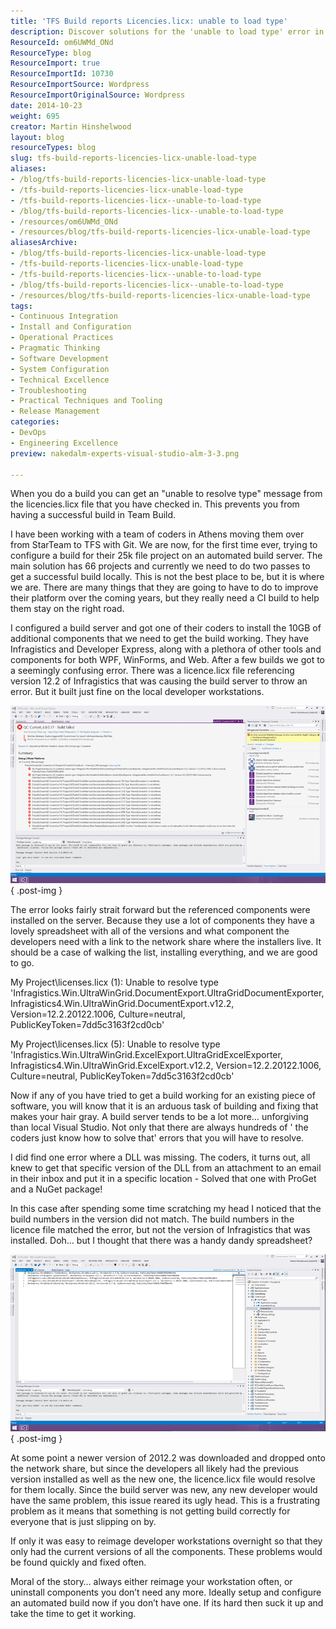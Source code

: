 ```yaml
---
title: 'TFS Build reports Licencies.licx: unable to load type'
description: Discover solutions for the 'unable to load type' error in TFS build reports. Learn how to streamline your CI builds and enhance your development process.
ResourceId: om6UWMd_ONd
ResourceType: blog
ResourceImport: true
ResourceImportId: 10730
ResourceImportSource: Wordpress
ResourceImportOriginalSource: Wordpress
date: 2014-10-23
weight: 695
creator: Martin Hinshelwood
layout: blog
resourceTypes: blog
slug: tfs-build-reports-licencies-licx-unable-load-type
aliases:
- /blog/tfs-build-reports-licencies-licx-unable-load-type
- /tfs-build-reports-licencies-licx-unable-load-type
- /tfs-build-reports-licencies-licx--unable-to-load-type
- /blog/tfs-build-reports-licencies-licx--unable-to-load-type
- /resources/om6UWMd_ONd
- /resources/blog/tfs-build-reports-licencies-licx-unable-load-type
aliasesArchive:
- /blog/tfs-build-reports-licencies-licx-unable-load-type
- /tfs-build-reports-licencies-licx-unable-load-type
- /tfs-build-reports-licencies-licx--unable-to-load-type
- /blog/tfs-build-reports-licencies-licx--unable-to-load-type
- /resources/blog/tfs-build-reports-licencies-licx-unable-load-type
tags:
- Continuous Integration
- Install and Configuration
- Operational Practices
- Pragmatic Thinking
- Software Development
- System Configuration
- Technical Excellence
- Troubleshooting
- Practical Techniques and Tooling
- Release Management
categories:
- DevOps
- Engineering Excellence
preview: nakedalm-experts-visual-studio-alm-3-3.png

---
```

When you do a build you can get an "unable to resolve type" message from the licencies.licx file that you have checked in. This prevents you from having a successful build in Team Build.

I have been working with a team of coders in Athens moving them over from StarTeam to TFS with Git. We are now, for the first time ever, trying to configure a build for their 25k file project on an automated build server. The main solution has 66 projects and currently we need to do two passes to get a successful build locally. This is not the best place to be, but it is where we are. There are many things that they are going to have to do to improve their platform over the coming years, but they really need a CI build to help them stay on the right road.

I configured a build server and got one of their coders to install the 10GB of additional components that we need to get the build working. They have Infragistics and Developer Express, along with a plethora of other tools and components for both WPF, WinForms, and Web. After a few builds we got to a seemingly confusing error. There was a licence.licx file referencing version 12.2 of Infragistics that was causing the build server to throw an error. But it built just fine on the local developer workstations.

![clip_image001](images/clip-image0012-1-1.png "clip_image001")
{ .post-img }

The error looks fairly strait forward but the referenced components were installed on the server. Because they use a lot of components they have a lovely spreadsheet with all of the versions and what component the developers need with a link to the network share where the installers live. It should be a case of walking the list, installing everything, and we are good to go.

My Project\\licenses.licx (1): Unable to resolve type 'Infragistics.Win.UltraWinGrid.DocumentExport.UltraGridDocumentExporter, Infragistics4.Win.UltraWinGrid.DocumentExport.v12.2, Version=12.2.20122.1006, Culture=neutral, PublicKeyToken=7dd5c3163f2cd0cb'

My Project\\licenses.licx (5): Unable to resolve type 'Infragistics.Win.UltraWinGrid.ExcelExport.UltraGridExcelExporter, Infragistics4.Win.UltraWinGrid.ExcelExport.v12.2, Version=12.2.20122.1006, Culture=neutral, PublicKeyToken=7dd5c3163f2cd0cb'

Now if any of you have tried to get a build working for an existing piece of software, you will know that it is an arduous task of building and fixing that makes your hair gray. A build server tends to be a lot more… unforgiving than local Visual Studio. Not only that there are always hundreds of ' the coders just know how to solve that' errors that you will have to resolve.

I did find one error where a DLL was missing. The coders, it turns out, all knew to get that specific version of the DLL from an attachment to an email in their inbox and put it in a specific location - Solved that one with ProGet and a NuGet package!

In this case after spending some time scratching my head I noticed that the build numbers in the version did not match. The build numbers in the licence file matched the error, but not the version of Infragistics that was installed. Doh… but I thought that there was a handy dandy spreadsheet?

![clip_image002](images/clip-image0022-2-2.png "clip_image002")
{ .post-img }

At some point a newer version of 2012.2 was downloaded and dropped onto the network share, but since the developers all likely had the previous version installed as well as the new one, the licence.licx file would resolve for them locally. Since the build server was new, any new developer would have the same problem, this issue reared its ugly head. This is a frustrating problem as it means that something is not getting build correctly for everyone that is just slipping on by.

If only it was easy to reimage developer workstations overnight so that they only had the current versions of all the components. These problems would be found quickly and fixed often.

Moral of the story… always either reimage your workstation often, or uninstall components you don’t need any more. Ideally setup and configure an automated build now if you don’t have one. If its hard then suck it up and take the time to get it working.
